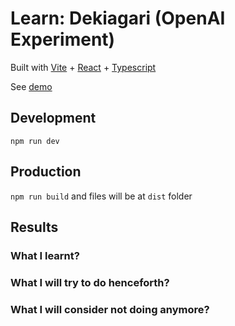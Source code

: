 # Learn: Dekiagari (OpenAI Experiment)

Built with [Vite](https://vitejs.dev) + [React](https://reactjs.org) + [Typescript](https://www.typescriptlang.org)

See [demo](https://rafaelfsilva1-dekiagari.vercel.app)

## Development

`npm run dev`

## Production

`npm run build` and files will be at `dist` folder

## Results

### What I learnt?

### What I will try to do henceforth?

### What I will consider not doing anymore?

